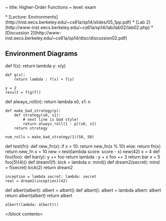 ~ title: Higher-Order Functions
~ level: exam

<block references>
* [Lecture: Environments](http://inst.eecs.berkeley.edu/~cs61a/sp14/slides/05_1pp.pdf)
* [Lab 2](http://www-inst.eecs.berkeley.edu/~cs61a/sp14/lab/lab02/lab02.php)
* [Discussion 2](http://www-inst.eecs.berkeley.edu/~cs61a/sp14/disc/discussion02.pdf)
</block references>

<block notes>
</block notes>

<block contents>

Environment Diagrams
--------------------

<question>

<env>
    def f(x):
        return lambda y: x(y)

    def g(x):
        return lambda : f(x) + f(y)

    y = 2
    result = f(g(f))
</env>

<question>

<env>
    def always_roll(n):
        return lambda s0, s1: n

    def make_bad_strategy(p):
        def strategy(s0, s1):
            # next line is bad style!
            return always_roll(1 - p)(s0, s1)
        return strategy

    num_rolls = make_bad_strategy(1)(50, 50)
</env>

<question>

<env>
    def test(fn):
        def new_fn(x):
            if x > 10:
                return new_fn(x % 10)
            else:
                return fn(x)
        return new_fn
    x = 10
    new = test(lambda score: score - x)
    new(42)
</env>

<question>

<env>
    x = 4
    def foo(foo):
        def bar(y):
            y += foo
            return lambda : y + x
        foo += 3
        return bar
    x = 5
    foo(5)(4)()
</env>

<question>

<env>
    def dream1(f):
        kick = lambda x: mind()
        def dream2(secret):
            mind = f(secret)
            kick(2)
        return dream2

    inception = lambda secret: lambda: secret
    real = dream1(inception)(42)
</env>

<question>

<env>
    def albert(albert):
        albert = albert()
        def albert():
            albert = lambda albert: albert
            return albert(albert)
        return albert

    albert(lambda: albert)()
</env>

</block contents>
